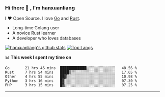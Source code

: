 ### Hi there 👋 , I'm hanxuanliang

<!--
**hanxuanliang/hanxuanliang** is a ✨ _special_ ✨ repository because its `README.md` (this file) appears on your GitHub profile.

Here are some ideas to get you started:

- 🔭 I’m currently working on ...
- 🌱 I’m currently learning ...
- 👯 I’m looking to collaborate on ...
- 🤔 I’m looking for help with ...
- 💬 Ask me about ...
- 📫 How to reach me: ...
- 😄 Pronouns: ...
- ⚡ Fun fact: ...
-->
I ❤ Open Source. I love [Go](https://golang.org) and [Rust](https://www.rust-lang.org/zh-CN/).

* Long-time Golang user
* A novice Rust learner
* A developer who loves databases

[![hanxuanliang's github stats](https://github-readme-stats.vercel.app/api/top-langs/?username=hanxuanliang&hide=html)](https://github.com/anuraghazra/github-readme-stats)
[![Top Langs](https://github-readme-stats.vercel.app/api?username=hanxuanliang&show_icons=true&count_private=true&line_height=40)](https://github.com/anuraghazra/github-readme-stats)

📊 **This week I spent my time on**
<!--START_SECTION:waka-->
```text
Go       21 hrs 46 mins  ████████████░░░░░░░░░░░░░   48.56 % 
Rust     7 hrs 54 mins   ████▒░░░░░░░░░░░░░░░░░░░░   17.65 % 
Other    4 hrs 55 mins   ██▓░░░░░░░░░░░░░░░░░░░░░░   10.98 % 
Python   3 hrs 16 mins   █▓░░░░░░░░░░░░░░░░░░░░░░░   07.30 % 
PHP      3 hrs 15 mins   █▓░░░░░░░░░░░░░░░░░░░░░░░   07.25 % 
```
<!--END_SECTION:waka-->

***
